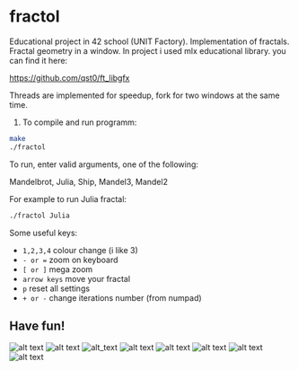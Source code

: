 # fractol
Educational project in 42 school (UNIT Factory). Implementation of fractals. Fractal geometry in a window.
In project i used mlx educational library. you can find it here:

https://github.com/qst0/ft_libgfx

Threads are implemented for speedup, fork for two windows at the same time.

1. To compile and run programm:
```bash
make
./fractol
```
To run, enter valid arguments, one of the following:

Mandelbrot, Julia, Ship, Mandel3, Mandel2

For example to run Julia fractal:
```bash
./fractol Julia
```
Some useful keys: 

* `1,2,3,4` colour change (i like 3)
* `- or =` zoom on keyboard
* `[ or ]` mega zoom
* `arrow keys` move your fractal
* `p` reset all settings
* `+ or -` change iterations number (from numpad)

 ## Have fun!

![alt text](https://github.com/Wantiklo/fractol/blob/master/screenshots/1.png)
![alt text](https://github.com/Wantiklo/fractol/blob/master/screenshots/Gif1(creal_c_imag_change).gif)
![alt_text](https://github.com/Wantiklo/fractol/blob/master/screenshots/Gif2.gif)
![alt text](https://github.com/Wantiklo/fractol/blob/master/screenshots/3.png)
![alt text](https://github.com/Wantiklo/fractol/blob/master/screenshots/4.png)
![alt text](https://github.com/Wantiklo/fractol/blob/master/screenshots/5.png)
![alt text](https://github.com/Wantiklo/fractol/blob/master/screenshots/6.png)
![alt text](https://github.com/Wantiklo/fractol/blob/master/screenshots/7.png)
